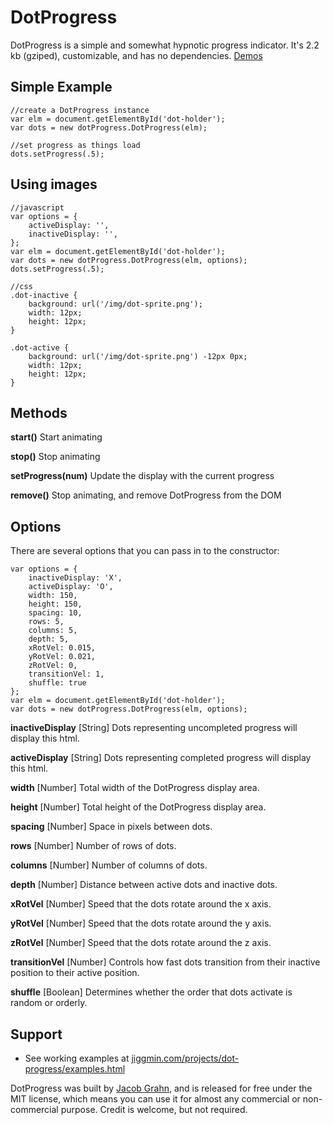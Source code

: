 # DotProgress

DotProgress is a simple and somewhat hypnotic progress indicator. It's 2.2 kb (gziped), customizable, and has no dependencies. [Demos](https://jiggmin.com/projects/dot-progress/examples.html)

## Simple Example

	//create a DotProgress instance
	var elm = document.getElementById('dot-holder');
	var dots = new dotProgress.DotProgress(elm);

	//set progress as things load
	dots.setProgress(.5);


## Using images

	//javascript
	var options = {
		activeDisplay: '',
		inactiveDisplay: '',
	};
	var elm = document.getElementById('dot-holder');
	var dots = new dotProgress.DotProgress(elm, options);
	dots.setProgress(.5);

	//css
	.dot-inactive {
		background: url('/img/dot-sprite.png');
		width: 12px;
		height: 12px;
	}

	.dot-active {
		background: url('/img/dot-sprite.png') -12px 0px;
		width: 12px;
		height: 12px;
	}


## Methods

**start()**
Start animating

**stop()**
Stop animating

**setProgress(num)**
Update the display with the current progress

**remove()**
Stop animating, and remove DotProgress from the DOM


## Options

There are several options that you can pass in to the constructor:

	var options = {
		inactiveDisplay: 'X',
		activeDisplay: 'O',
		width: 150,
		height: 150,
		spacing: 10,
		rows: 5,
		columns: 5,
		depth: 5,
		xRotVel: 0.015,
		yRotVel: 0.021,
		zRotVel: 0,
		transitionVel: 1,
		shuffle: true
	};
	var elm = document.getElementById('dot-holder');
	var dots = new dotProgress.DotProgress(elm, options);

**inactiveDisplay**
[String]
Dots representing uncompleted progress will display this html.

**activeDisplay**
[String]
Dots representing completed progress will display this html.

**width**
[Number]
Total width of the DotProgress display area.

**height**
[Number]
Total height of the DotProgress display area.

**spacing**
[Number]
Space in pixels between dots.

**rows**
[Number]
Number of rows of dots.

**columns**
[Number]
Number of columns of dots.

**depth**
[Number]
Distance between active dots and inactive dots.

**xRotVel**
[Number]
Speed that the dots rotate around the x axis.

**yRotVel**
[Number]
Speed that the dots rotate around the y axis.

**zRotVel**
[Number]
Speed that the dots rotate around the z axis.

**transitionVel**
[Number]
Controls how fast dots transition from their inactive position to their active position.

**shuffle**
[Boolean]
Determines whether the order that dots activate is random or orderly.


## Support
* See working examples at [jiggmin.com/projects/dot-progress/examples.html](https://jiggmin.com/projects/dot-progress/examples.html)

DotProgress was built by [Jacob Grahn](https://jiggmin.com), and is released for free under the MIT license, which means you can use it for almost any commercial or non-commercial purpose. Credit is welcome, but not required.
